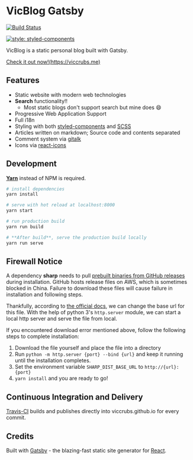 # VicBlog Gatsby

[![Build Status](https://travis-ci.org/viccrubs/VicBlog-Gatsby.svg?branch=master)](https://travis-ci.org/viccrubs/VicBlog-Gatsby)

[![style: styled-components](https://img.shields.io/badge/style-%F0%9F%92%85%20styled--components-orange.svg?colorB=daa357&colorA=db748e)](https://github.com/styled-components/styled-components)

VicBlog is a static personal blog built with Gatsby.

[Check it out now!(https://viccrubs.me)](https://viccrubs.me)

## Features

- Static website with modern web technologies
- **Search** functionality!!
    - Most static blogs don't support search but mine does 😄
- Progressive Web Application Support
- Full i18n
- Styling with both [styled-components](https://github.com/styled-components/styled-components) and [SCSS](https://sass-lang.com/)
- Articles written on markdown; Source code and contents separated
- Comment system via [gitalk](https://github.com/gitalk/gitalk)
- Icons via [react-icons](https://github.com/react-icons/react-icons)

## Development

**[Yarn](https://yarnpkg.com/zh-Hans/)** instead of NPM is required.

``` bash
# install dependencies
yarn install

# serve with hot reload at localhost:8000
yarn start

# run production build
yarn run build

# **After build**, serve the production build locally
yarn run serve
```

## Firewall Notice

A dependency **sharp** needs to pull [prebuilt binaries from GitHub releases](https://github.com/lovell/sharp-libvips/releases) during installation. GitHub hosts release files on AWS, which is sometimes blocked in China. Failure to download these files will cause failure in installation and following steps.

Thankfully, according to [the official docs](http://sharp.pixelplumbing.com/en/stable/install/#pre-compiled-libvips-binaries), we can change the base url for this file. With the help of python 3's `http.server` module, we can start a local http server and serve the file from local.

If you encountered download error mentioned above, follow the following steps to complete installation:

1. Download the file yourself and place the file into a directory
2. Run `python -m http.server {port} --bind {url}` and keep it running until the installation completes.
3. Set the environment variable `SHARP_DIST_BASE_URL` to `http://{url}:{port}`
5. `yarn install` and you are ready to go!


## Continuous Integration and Delivery

[Travis-CI](https://travis-ci.org) builds and publishes directly into viccrubs.github.io for every commit.

## Credits

Built with [Gatsby](https://www.gatsbyjs.org/) - the blazing-fast static site generator for [React](https://facebook.github.io/react/).

